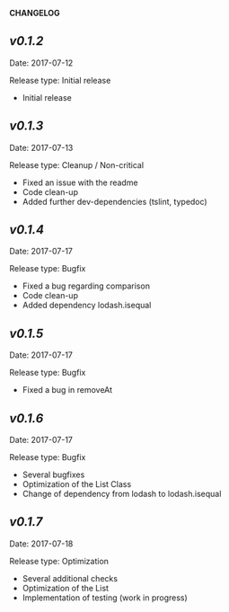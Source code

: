 **CHANGELOG**

***v0.1.2***
---
Date: 2017-07-12

Release type: Initial release

* Initial release

***v0.1.3***
---
Date: 2017-07-13

Release type: Cleanup / Non-critical

* Fixed an issue with the readme
* Code clean-up
* Added further dev-dependencies (tslint, typedoc)

***v0.1.4***
---
Date: 2017-07-17

Release type: Bugfix

* Fixed a bug regarding comparison
* Code clean-up
* Added dependency lodash.isequal

***v0.1.5***
---
Date: 2017-07-17

Release type: Bugfix

* Fixed a bug in removeAt


***v0.1.6***
---
Date: 2017-07-17

Release type: Bugfix

* Several bugfixes
* Optimization of the List Class
* Change of dependency from lodash to lodash.isequal


***v0.1.7***
---
Date: 2017-07-18

Release type: Optimization

* Several additional checks
* Optimization of the List
* Implementation of testing (work in progress)



